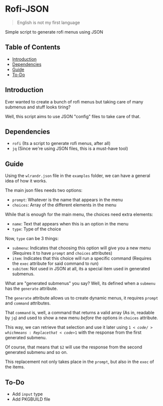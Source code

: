# Rofi-JSON

> English is not my first language

Simple script to generate rofi menus using JSON

## Table of Contents

- [Introduction](#introduction)
- [Dependencies](#dependencies)
- [Guide](#guide)
- [To-Do](#to-do)

## Introduction

Ever wanted to create a bunch of rofi menus but taking care of many submenus and stuff looks tiring?

Well, this script aims to use JSON "config" files to take care of that.

## Dependencies

- <code>rofi</code> (Its a script to generate rofi menus, after all)
- <code>jq</code> (Since we're using JSON files, this is a must-have tool)

## Guide

Using the <code>wlrandr.json</code> file in the <code>examples</code> folder, we can have a general idea of how it works.

The main json files needs two options:

- <code>prompt</code>: Whatever is the name that appears in the menu
- <code>choices</code>: Array of the different elements in the menu

While that is enough for the main menu, the choices need extra elements:

- <code>name</code>: Text that appears when this is an option in the menu
- <code>type</code>: Type of the choice

Now, <code>type</code> can be 3 things:

- <code>submenu</code>: Indicates that choosing this option will give you a new menu (Requires it to have <code>prompt</code> and <code>choices</code> attributes)
- <code>item</code>: Indicates that this choice will run a specific command (Requires the <code>exec</code> attribute for said command to run)
- <code>subitem</code>: Not used in JSON at all, its a special item used in generated submenus.

What are "generated submenus" you say? Well, its defined when a <code>submenu</code> has the <code>generate</code> attribute.

The <code>generate</code> attribute allows us to create dynamic menus, it requires <code>prompt</code> and <code>command</code> attributes.

That <code>command</code> is, well, a command that returns a valid array (As in, readable by <code>jq</code>) and used to show a new menu *before* the options in <code>choices</code> attribute.

This way, we can retrieve that selection and use it later using <code>$1<code/> which means: Replace that <code>$1</code> with the response from the first generated submenu.

Of course, that means that <code>$2</code> will use the response from the second generated submenu and so on.

This replacement not only takes place in the <code>prompt</code>, but also in the <code>exec</code> of the items.

## To-Do

- Add <code>input</code> type
- Add PKGBUILD file
